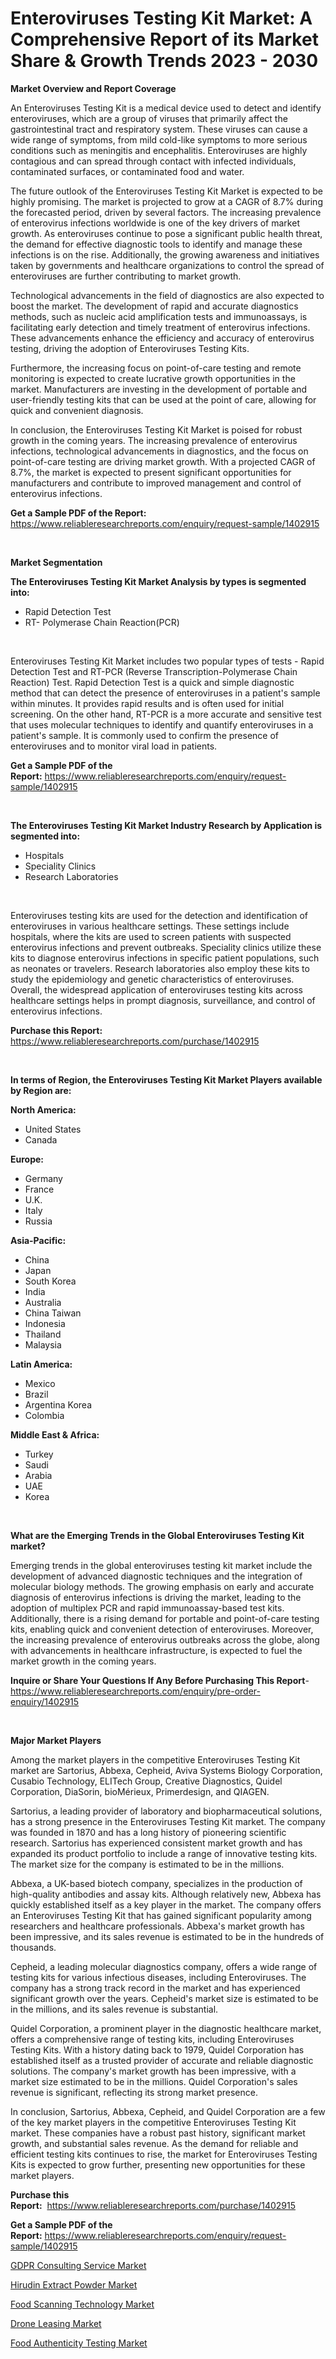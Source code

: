 <p><h1>Enteroviruses Testing Kit Market: A Comprehensive Report of its Market Share & Growth Trends 2023 - 2030</h1></p><p><strong>Market Overview and Report Coverage</strong></p>
<p><p>An Enteroviruses Testing Kit is a medical device used to detect and identify enteroviruses, which are a group of viruses that primarily affect the gastrointestinal tract and respiratory system. These viruses can cause a wide range of symptoms, from mild cold-like symptoms to more serious conditions such as meningitis and encephalitis. Enteroviruses are highly contagious and can spread through contact with infected individuals, contaminated surfaces, or contaminated food and water.</p><p>The future outlook of the Enteroviruses Testing Kit Market is expected to be highly promising. The market is projected to grow at a CAGR of 8.7% during the forecasted period, driven by several factors. The increasing prevalence of enterovirus infections worldwide is one of the key drivers of market growth. As enteroviruses continue to pose a significant public health threat, the demand for effective diagnostic tools to identify and manage these infections is on the rise. Additionally, the growing awareness and initiatives taken by governments and healthcare organizations to control the spread of enteroviruses are further contributing to market growth.</p><p>Technological advancements in the field of diagnostics are also expected to boost the market. The development of rapid and accurate diagnostics methods, such as nucleic acid amplification tests and immunoassays, is facilitating early detection and timely treatment of enterovirus infections. These advancements enhance the efficiency and accuracy of enterovirus testing, driving the adoption of Enteroviruses Testing Kits.</p><p>Furthermore, the increasing focus on point-of-care testing and remote monitoring is expected to create lucrative growth opportunities in the market. Manufacturers are investing in the development of portable and user-friendly testing kits that can be used at the point of care, allowing for quick and convenient diagnosis.</p><p>In conclusion, the Enteroviruses Testing Kit Market is poised for robust growth in the coming years. The increasing prevalence of enterovirus infections, technological advancements in diagnostics, and the focus on point-of-care testing are driving market growth. With a projected CAGR of 8.7%, the market is expected to present significant opportunities for manufacturers and contribute to improved management and control of enterovirus infections.</p></p>
<p><strong>Get a Sample PDF of the Report:</strong> <a href="https://www.reliableresearchreports.com/enquiry/request-sample/1402915">https://www.reliableresearchreports.com/enquiry/request-sample/1402915</a></p>
<p>&nbsp;</p>
<p><strong>Market Segmentation</strong></p>
<p><strong>The Enteroviruses Testing Kit Market Analysis by types is segmented into:</strong></p>
<p><ul><li>Rapid Detection Test</li><li>RT- Polymerase Chain Reaction(PCR)</li></ul></p>
<p>&nbsp;</p>
<p><p>Enteroviruses Testing Kit Market includes two popular types of tests - Rapid Detection Test and RT-PCR (Reverse Transcription-Polymerase Chain Reaction) Test. Rapid Detection Test is a quick and simple diagnostic method that can detect the presence of enteroviruses in a patient's sample within minutes. It provides rapid results and is often used for initial screening. On the other hand, RT-PCR is a more accurate and sensitive test that uses molecular techniques to identify and quantify enteroviruses in a patient's sample. It is commonly used to confirm the presence of enteroviruses and to monitor viral load in patients.</p></p>
<p><strong>Get a Sample PDF of the Report:</strong>&nbsp;<a href="https://www.reliableresearchreports.com/enquiry/request-sample/1402915">https://www.reliableresearchreports.com/enquiry/request-sample/1402915</a></p>
<p>&nbsp;</p>
<p><strong>The Enteroviruses Testing Kit Market Industry Research by Application is segmented into:</strong></p>
<p><ul><li>Hospitals</li><li>Speciality Clinics</li><li>Research Laboratories</li></ul></p>
<p>&nbsp;</p>
<p><p>Enteroviruses testing kits are used for the detection and identification of enteroviruses in various healthcare settings. These settings include hospitals, where the kits are used to screen patients with suspected enterovirus infections and prevent outbreaks. Speciality clinics utilize these kits to diagnose enterovirus infections in specific patient populations, such as neonates or travelers. Research laboratories also employ these kits to study the epidemiology and genetic characteristics of enteroviruses. Overall, the widespread application of enteroviruses testing kits across healthcare settings helps in prompt diagnosis, surveillance, and control of enterovirus infections.</p></p>
<p><strong>Purchase this Report:</strong>&nbsp; <a href="https://www.reliableresearchreports.com/purchase/1402915">https://www.reliableresearchreports.com/purchase/1402915</a></p>
<p>&nbsp;</p>
<p><strong>In terms of Region, the Enteroviruses Testing Kit Market Players available by Region are:</strong></p>
<p>
    <p> <strong> North America: </strong>
        <ul>
            <li>United States</li>
            <li>Canada</li>
        </ul>
        </p> 
    <p> <strong> Europe: </strong>
        <ul>
            <li>Germany</li>
            <li>France</li>
            <li>U.K.</li>
            <li>Italy</li>
            <li>Russia</li>
        </ul>
        </p> 
    <p> <strong> Asia-Pacific: </strong>
        <ul>
            <li>China</li>
            <li>Japan</li>
            <li>South Korea</li>
            <li>India</li>
            <li>Australia</li>
            <li>China Taiwan</li>
            <li>Indonesia</li>
            <li>Thailand</li>
            <li>Malaysia</li>
        </ul>
        </p> 
    <p> <strong> Latin America: </strong>
        <ul>
            <li>Mexico</li>
            <li>Brazil</li>
            <li>Argentina Korea</li>
            <li>Colombia</li>
        </ul>
        </p> 
    <p> <strong> Middle East & Africa: </strong>
        <ul>
            <li>Turkey</li>
            <li>Saudi</li>
            <li>Arabia</li>
            <li>UAE</li>
            <li>Korea</li>
        </ul>
    </p>
    </p>
<p>&nbsp;</p>
<p><strong>What are the Emerging Trends in the Global Enteroviruses Testing Kit market?</strong></p>
<p><p>Emerging trends in the global enteroviruses testing kit market include the development of advanced diagnostic techniques and the integration of molecular biology methods. The growing emphasis on early and accurate diagnosis of enterovirus infections is driving the market, leading to the adoption of multiplex PCR and rapid immunoassay-based test kits. Additionally, there is a rising demand for portable and point-of-care testing kits, enabling quick and convenient detection of enteroviruses. Moreover, the increasing prevalence of enterovirus outbreaks across the globe, along with advancements in healthcare infrastructure, is expected to fuel the market growth in the coming years.</p></p>
<p><strong>Inquire or Share Your Questions If Any Before Purchasing This Report</strong>- <a href="https://www.reliableresearchreports.com/enquiry/pre-order-enquiry/1402915">https://www.reliableresearchreports.com/enquiry/pre-order-enquiry/1402915</a></p>
<p>&nbsp;</p>
<p><strong>Major Market Players</strong></p>
<p><p>Among the market players in the competitive Enteroviruses Testing Kit market are Sartorius, Abbexa, Cepheid, Aviva Systems Biology Corporation, Cusabio Technology, ELITech Group, Creative Diagnostics, Quidel Corporation, DiaSorin, bioMérieux, Primerdesign, and QIAGEN. </p><p>Sartorius, a leading provider of laboratory and biopharmaceutical solutions, has a strong presence in the Enteroviruses Testing Kit market. The company was founded in 1870 and has a long history of pioneering scientific research. Sartorius has experienced consistent market growth and has expanded its product portfolio to include a range of innovative testing kits. The market size for the company is estimated to be in the millions.</p><p>Abbexa, a UK-based biotech company, specializes in the production of high-quality antibodies and assay kits. Although relatively new, Abbexa has quickly established itself as a key player in the market. The company offers an Enteroviruses Testing Kit that has gained significant popularity among researchers and healthcare professionals. Abbexa's market growth has been impressive, and its sales revenue is estimated to be in the hundreds of thousands.</p><p>Cepheid, a leading molecular diagnostics company, offers a wide range of testing kits for various infectious diseases, including Enteroviruses. The company has a strong track record in the market and has experienced significant growth over the years. Cepheid's market size is estimated to be in the millions, and its sales revenue is substantial.</p><p>Quidel Corporation, a prominent player in the diagnostic healthcare market, offers a comprehensive range of testing kits, including Enteroviruses Testing Kits. With a history dating back to 1979, Quidel Corporation has established itself as a trusted provider of accurate and reliable diagnostic solutions. The company's market growth has been impressive, with a market size estimated to be in the millions. Quidel Corporation's sales revenue is significant, reflecting its strong market presence.</p><p>In conclusion, Sartorius, Abbexa, Cepheid, and Quidel Corporation are a few of the key market players in the competitive Enteroviruses Testing Kit market. These companies have a robust past history, significant market growth, and substantial sales revenue. As the demand for reliable and efficient testing kits continues to rise, the market for Enteroviruses Testing Kits is expected to grow further, presenting new opportunities for these market players.</p></p>
<p><strong>Purchase this Report:</strong>&nbsp;&nbsp;<a href="https://www.reliableresearchreports.com/purchase/1402915">https://www.reliableresearchreports.com/purchase/1402915</a></p>
<p></p>
<p><strong>Get a Sample PDF of the Report:</strong>&nbsp;<a href="https://www.reliableresearchreports.com/enquiry/request-sample/1402915">https://www.reliableresearchreports.com/enquiry/request-sample/1402915</a></p>
<p><p><a href="https://medium.com/@brandonramos59/gdpr-consulting-service-market-insight-market-trends-growth-forecasted-from-2023-to-2030-38f0a3bc4da7">GDPR Consulting Service Market</a></p><p><a href="https://medium.com/@christopherbennett19/hirudin-extract-powder-market-size-and-market-trends-complete-industry-overview-2023-to-2030-79dda1011b67">Hirudin Extract Powder Market</a></p><p><a href="https://github.com/kartikreportprime/Market-Research-Report-List-1/blob/main/food-scanning-technology-market.md">Food Scanning Technology Market</a></p><p><a href="https://medium.com/@scottford2001/drone-leasing-market-research-report-its-history-and-forecast-2023-to-2030-f72c13b92fb7">Drone Leasing Market</a></p><p><a href="https://github.com/JameTravis/Market-Research-Report-List-2/blob/main/food-authenticity-testing-market.md">Food Authenticity Testing Market</a></p></p>
